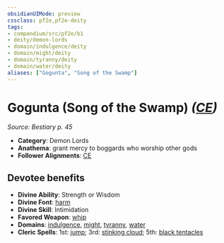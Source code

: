 ```yaml
---
obsidianUIMode: preview
cssclass: pf2e,pf2e-deity
tags:
- compendium/src/pf2e/b1
- deity/demon-lords
- domain/indulgence/deity
- domain/might/deity
- domain/tyranny/deity
- domain/water/deity
aliases: ["Gogunta", "Song of the Swamp"]
---
```

# Gogunta (Song of the Swamp) *([CE](../../../rules/traits/chaotic-evil-b1.md))*  
*Source: Bestiary p. 45*  

- **Category**: Demon Lords
- **Anathema**: grant mercy to boggards who worship other gods
- **Follower Alignments**: [CE](../../../rules/traits/chaotic-evil-b1.md)

## Devotee benefits

- **Divine Ability**: Strength or Wisdom
- **Divine Font**: [harm](../../spells/harm.md)
- **Divine Skill**: Intimidation
- **Favored Weapon**: [whip](../../equipment/items/whip.md)
- **Domains**: [indulgence](../domains.md#Indulgence), [might](../domains.md#Might), [tyranny](../domains.md#Tyranny), [water](../domains.md#Water)
- **Cleric Spells**: 1st: [jump](../../spells/jump.md); 3rd: [stinking cloud](../../spells/stinking-cloud.md); 5th: [black tentacles](../../spells/black-tentacles.md)